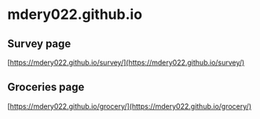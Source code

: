 # mdery022.github.io

## Survey page
[https://mdery022.github.io/survey/](https://mdery022.github.io/survey/)

## Groceries page
[https://mdery022.github.io/grocery/](https://mdery022.github.io/grocery/)
